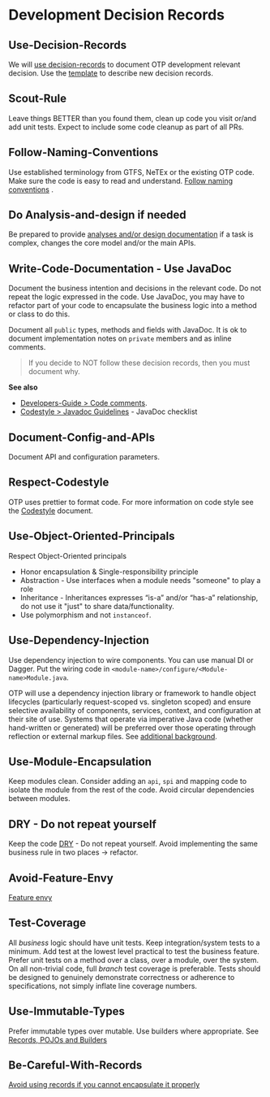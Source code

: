 # Development Decision Records


## Use-Decision-Records

We will [use decision-records](doc/dev/decisionrecords/UseDecisionRecords.md) to document OTP 
development relevant decision. Use the [template](doc/dev/decisionrecords/_TEMPLATE.md) to describe
new decision records.


## Scout-Rule

Leave things BETTER than you found them, clean up code you visit or/and add unit
tests. Expect to include some code cleanup as part of all PRs.

## Follow-Naming-Conventions

Use established terminology from GTFS, NeTEx or the existing OTP code. Make sure the code is easy
to read and understand. [Follow naming conventions](doc/dev/decisionrecords/NamingConventions.md#naming-conventions) . 


## Do Analysis-and-design if needed

Be prepared to provide [analyses and/or design documentation](doc/dev/decisionrecords/AnalysesAndDesign.md)
if a task is complex, changes the core model and/or the main APIs.


## Write-Code-Documentation - Use JavaDoc

Document the business intention and decisions in the relevant code. Do not repeat the logic
expressed in the code. Use JavaDoc, you may have to refactor part of your code to encapsulate the
business logic into a method or class to do this. 

Document all `public` types, methods and fields with JavaDoc. It is ok to document implementation 
notes on `private` members and as inline comments.

> If you decide to NOT follow these decision records, then you must document why.

**See also**
 - [Developers-Guide &gt; Code comments](doc/user/Developers-Guide.md#code-comments).
 - [Codestyle &gt; Javadoc Guidelines](doc/dev/decisionrecords/Codestyle.md#javadoc-guidlines) - JavaDoc checklist


## Document-Config-and-APIs

Document API and configuration parameters.


## Respect-Codestyle

OTP uses prettier to format code. For more information on code style see the 
[Codestyle](doc/dev/decisionrecords/Codestyle.md) document.


## Use-Object-Oriented-Principals

Respect Object-Oriented principals
  - Honor encapsulation & Single-responsibility principle
  - Abstraction - Use interfaces when a module needs "someone" to play a role
  - Inheritance - Inheritances expresses “is-a” and/or “has-a” relationship, do not use it "just"
    to share data/functionality. 
  - Use polymorphism and not `instanceof`.


## Use-Dependency-Injection

Use dependency injection to wire components. You can use manual DI or Dagger. Put the 
wiring code in `<module-name>/configure/<Module-name>Module.java`.

OTP will use a dependency injection library or framework to handle object lifecycles (particularly
request-scoped vs. singleton scoped) and ensure selective availability of components, services,
context, and configuration at their site of use. Systems that operate via imperative Java code
(whether hand-written or generated) will be preferred over those operating through reflection or
external markup files. See [additional background](https://github.com/opentripplanner/OpenTripPlanner/pull/5360#issuecomment-1910134299).

## Use-Module-Encapsulation

Keep modules clean. Consider adding an `api`, `spi` and mapping code to
isolate the module from the rest of the code. Avoid circular dependencies between modules.


## DRY - Do not repeat yourself

Keep the code [DRY](https://en.wikipedia.org/wiki/Don%27t_repeat_yourself) - Do not 
repeat yourself. Avoid implementing the same business rule in two places -> refactor.


## Avoid-Feature-Envy

[Feature envy](https://refactoring.guru/smells/feature-envy)


## Test-Coverage

All _business_ logic should have unit tests. Keep integration/system tests to a minimum. Add test at
the lowest level practical to test the business feature. Prefer unit tests on a method over a class,
over a module, over the system. On all non-trivial code, full _branch_ test coverage is preferable. 
Tests should be designed to genuinely demonstrate correctness or adherence to specifications, not 
simply inflate line coverage numbers.


## Use-Immutable-Types

Prefer immutable types over mutable. Use builders where appropriate. See 
[Records, POJOs and Builders](doc/dev/decisionrecords/RecordsPOJOsBuilders.md#records-pojos-and-builders)


## Be-Careful-With-Records

[Avoid using records if you cannot encapsulate it properly](doc/dev/decisionrecords/RecordsPOJOsBuilders.md#records)


